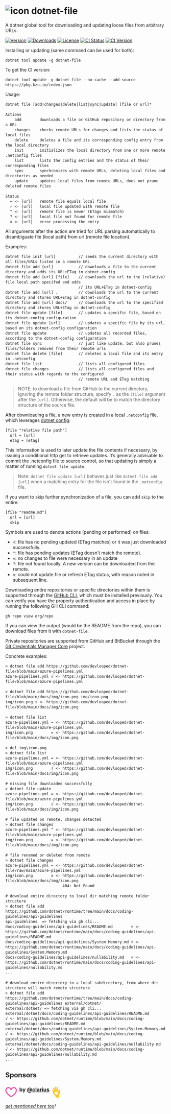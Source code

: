 <h1 id="dotnet-file"><img src="https://raw.githubusercontent.com/devlooped/dotnet-file/main/docs/img/icon.svg" alt="icon" height="36" width="36" style="vertical-align: text-top; border: 0px; padding: 0px; margin: 0px">  dotnet-file</h1>

A dotnet global tool for downloading and updating loose files from arbitrary URLs.

[![Version](https://img.shields.io/nuget/v/dotnet-file.svg?color=royalblue)](https://www.nuget.org/packages/dotnet-file)
[![Downloads](https://img.shields.io/nuget/dt/dotnet-file.svg?color=darkmagenta)](https://www.nuget.org/packages/dotnet-file)
[![License](https://img.shields.io/github/license/kzu/dotnet-file.svg?color=blue)](https://github.com/devlooped/dotnet-file/blob/master/LICENSE)
[![CI Status](https://github.com/devlooped/dotnet-file/workflows/build/badge.svg?branch=main)](https://github.com/devlooped/dotnet-file/actions?query=branch%3Amain+workflow%3Abuild+)
[![CI Version](https://img.shields.io/endpoint?url=https://shields.kzu.io/vpre/dotnet-file/main&label=nuget.ci&color=brightgreen)](https://pkg.kzu.io/index.json)

Installing or updating (same command can be used for both):

```
dotnet tool update -g dotnet-file
```

To get the CI version:

```
dotnet tool update -g dotnet-file --no-cache --add-source https://pkg.kzu.io/index.json
```

Usage:

    dotnet file [add|changes|delete|list|sync|update] [file or url]*

    Actions
        add        downloads a file or GitHub repository or directory from a URL
        changes    checks remote URLs for changes and lists the status of local files
        delete     deletes a file and its corresponding config entry from the local directory
        init       initializes the local directory from one or more remote .netconfig files
        list       lists the config entries and the status of their corresponding files
        sync       synchronizes with remote URLs, deleting local files and directories as needed
        update     updates local files from remote URLs, does not prune deleted remote files

    Status
      = <- [url]   remote file equals local file
      ✓ <- [url]   local file updated with remote file
      ^ <- [url]   remote file is newer (ETags mismatch)
      ? <- [url]   local file not found for remote file
      x <- [url]   error processing the entry


All arguments after the action are tried for URL parsing automatically to 
disambiguate file (local path) from url (remote file location).

Examples:

    dotnet file init [url]          // seeds the current directory with all files/URLs listed in a remote URL
    dotnet file add [url]           // downloads a file to the current directory and adds its URL+ETag in dotnet-config
    dotnet file add [url] [file]    // downloads the url to the (relative) file local path specifed and adds
                                    // its URL+ETag in dotnet-config
    dotnet file add [url] .         // downloads the url to the current directory and stores URL+ETag in dotnet-config
    dotnet file add [url] docs/     // downloads the url to the specified directory and stores URL+ETag in dotnet-config
    dotnet file update [file]       // updates a specific file, based on its dotnet-config configuration
    dotnet file update [url]        // updates a specific file by its url, based on its dotnet-config configuration
    dotnet file update              // updates all recorded files, according to the dotnet-config configuration
    dotnet file sync                // just like update, but also prunes files/folders removed from their remote urls
    dotnet file delete [file]       // deletes a local file and its entry in .netconfig
    dotnet file list                // lists all configured files
    dotnet file changes             // lists all configured files and their status with regards to the configured 
                                    // remote URL and ETag matching

> NOTE: to download a file from GitHub to the current directory, ignoring the remote folder structure, 
> specify `.` as the `[file]` argument after the `[url]`. Otherwise, the default will be to match the 
> directory structure of the source file.  


After downloading a file, a new entry is created in a local `.netconfig` file, which
leverages [dotnet config](https://github.com/kzu/dotnet-config):

    [file "relative file path"]
      url = [url]
      etag = [etag]

This information is used to later update the file contents if necessary, by issuing a 
conditional http get to retrieve updates. It’s generally advisable to commit the .netconfig file 
to source control, so that updating is simply a matter of running `dotnet file update`. 

> Note: `dotnet file update [url]` behaves just like `dotnet file add [url]` when a matching 
> entry for the file isn't found in the `.netconfig` file.

If you want to skip further synchronization of a file, you can add `skip` to the entire: 

    [file "readme.md"]
      url = [url]
      skip

Symbols are used to denote actions (pending or performed) on files:

* `√`: file has no pending updated (ETag matches) or it was just downloaded successfully.
* `^`: file has pending updates (ETag doesn't match the remote).
* `=`: no changes to file were necessary in an update
* `?`: file not found locally. A new version can be downloaded from the remote.
* `x`: could not update file or refresh ETag status, with reason noted in subsequent line.

Downloading entire repositories or specific directories within them is supported through the 
[GitHub CLI](https://cli.github.com/manual/installation), which must be installed previously. 
You can verify you have the property authentication and access in place by running the following 
GH CLI command:

    gh repo view org/repo

If you can view the output (would be the README from the repo), you can download files from it
with `dotnet-file`.


Private repositories are supported from GitHub and BitBucket through the 
[Git Credentials Manager Core](https://github.blog/2020-07-02-git-credential-manager-core-building-a-universal-authentication-experience/) 
project.


Concrete examples:

    > dotnet file add https://github.com/devlooped/dotnet-file/blob/main/azure-pipelines.yml
    azure-pipelines.yml √ <- https://github.com/devlooped/dotnet-file/blob/main/azure-pipelines.yml

    > dotnet file add https://github.com/devlooped/dotnet-file/blob/main/docs/img/icon.png img/icon.png
    img/icon.png √ <- https://github.com/devlooped/dotnet-file/blob/main/docs/img/icon.png

    > dotnet file list
    azure-pipelines.yml = <- https://github.com/devlooped/dotnet-file/blob/main/azure-pipelines.yml
    img/icon.png        = <- https://github.com/devlooped/dotnet-file/blob/main/docs/img/icon.png

    > del img\icon.png
    > dotnet file list
    azure-pipelines.yml = <- https://github.com/devlooped/dotnet-file/blob/main/azure-pipelines.yml
    img/icon.png        ? <- https://github.com/devlooped/dotnet-file/blob/main/docs/img/icon.png

    # missing file downloaded successfully
    > dotnet file update
    azure-pipelines.yml = <- https://github.com/devlooped/dotnet-file/blob/main/azure-pipelines.yml
    img/icon.png        √ <- https://github.com/devlooped/dotnet-file/blob/main/docs/img/icon.png

    # file updated on remote, changes detected
    > dotnet file changes
    azure-pipelines.yml ^ <- https://github.com/devlooped/dotnet-file/blob/main/azure-pipelines.yml
    img/icon.png        = <- https://github.com/devlooped/dotnet-file/blob/main/docs/img/icon.png

    # file renamed or deleted from remote
    > dotnet file changes
    azure-pipelines.yml = <- https://github.com/devlooped/dotnet-file/raw/main/azure-pipelines.yml
    img/icon.png        x <- https://github.com/devlooped/dotnet-file/blob/main/docs/img/icon.png
                             404: Not Found

    # download entire directory to local dir matching remote folder structure
    > dotnet file add https://github.com/dotnet/runtime/tree/main/docs/coding-guidelines/api-guidelines
    api-guidelines  => fetching via gh cli...
    docs/coding-guidelines/api-guidelines/README.md        √ <- https://github.com/dotnet/runtime/main/docs/coding-guidelines/api-guidelines/README.md
    docs/coding-guidelines/api-guidelines/System.Memory.md √ <- https://github.com/dotnet/runtime/main/docs/coding-guidelines/api-guidelines/System.Memory.md
    docs/coding-guidelines/api-guidelines/nullability.md   √ <- https://github.com/dotnet/runtime/main/docs/coding-guidelines/api-guidelines/nullability.md
    ...

    # download entire directory to a local subdirectory, from where dir structure will match remote structure
    > dotnet file add https://github.com/dotnet/runtime/tree/main/docs/coding-guidelines/api-guidelines external/dotnet/
    external/dotnet/ => fetching via gh cli...
    external/dotnet/docs/coding-guidelines/api-guidelines/README.md        √ <- https://github.com/dotnet/runtime/blob/main/docs/coding-guidelines/api-guidelines/README.md
    external/dotnet/docs/coding-guidelines/api-guidelines/System.Memory.md √ <- https://github.com/dotnet/runtime/blob/main/docs/coding-guidelines/api-guidelines/System.Memory.md
    external/dotnet/docs/coding-guidelines/api-guidelines/nullability.md   √ <- https://github.com/dotnet/runtime/blob/main/docs/coding-guidelines/api-guidelines/nullability.md
    ...


## Sponsors

<h3 style="vertical-align: text-top" id="by-clarius">
<img src="https://raw.githubusercontent.com/devlooped/oss/main/assets/images/sponsors.svg" alt="sponsors" height="36" width="36" style="vertical-align: text-top; border: 0px; padding: 0px; margin: 0px">&nbsp;&nbsp;by&nbsp;<a href="https://github.com/clarius">@clarius</a>&nbsp;<img src="https://raw.githubusercontent.com/clarius/branding/main/logo/logo.svg" alt="sponsors" height="36" width="36" style="vertical-align: text-top; border: 0px; padding: 0px; margin: 0px">
</h3>

*[get mentioned here too](https://github.com/sponsors/devlooped)!*
